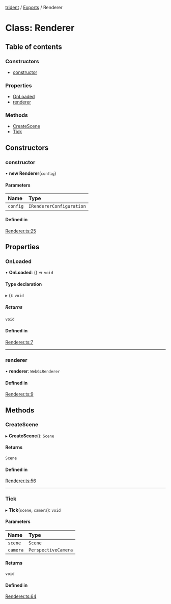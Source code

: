 [trident](../README.md) / [Exports](../modules.md) / Renderer

# Class: Renderer

## Table of contents

### Constructors

- [constructor](Renderer.md#constructor)

### Properties

- [OnLoaded](Renderer.md#onloaded)
- [renderer](Renderer.md#renderer)

### Methods

- [CreateScene](Renderer.md#createscene)
- [Tick](Renderer.md#tick)

## Constructors

### constructor

• **new Renderer**(`config`)

#### Parameters

| Name | Type |
| :------ | :------ |
| `config` | `IRendererConfiguration` |

#### Defined in

[Renderer.ts:25](https://github.com/AIFanatic/Trident/blob/456b6ba/src/Renderer.ts#L25)

## Properties

### OnLoaded

• **OnLoaded**: () => `void`

#### Type declaration

▸ (): `void`

##### Returns

`void`

#### Defined in

[Renderer.ts:7](https://github.com/AIFanatic/Trident/blob/456b6ba/src/Renderer.ts#L7)

___

### renderer

• **renderer**: `WebGLRenderer`

#### Defined in

[Renderer.ts:9](https://github.com/AIFanatic/Trident/blob/456b6ba/src/Renderer.ts#L9)

## Methods

### CreateScene

▸ **CreateScene**(): `Scene`

#### Returns

`Scene`

#### Defined in

[Renderer.ts:56](https://github.com/AIFanatic/Trident/blob/456b6ba/src/Renderer.ts#L56)

___

### Tick

▸ **Tick**(`scene`, `camera`): `void`

#### Parameters

| Name | Type |
| :------ | :------ |
| `scene` | `Scene` |
| `camera` | `PerspectiveCamera` |

#### Returns

`void`

#### Defined in

[Renderer.ts:64](https://github.com/AIFanatic/Trident/blob/456b6ba/src/Renderer.ts#L64)
